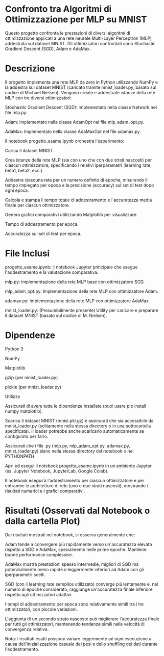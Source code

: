 # Confronto tra Algoritmi di Ottimizzazione per MLP su MNIST

Questo progetto confronta le prestazioni di diversi algoritmi di ottimizzazione applicati a una rete neurale Multi-Layer Perceptron (MLP) addestrata sul dataset MNIST. Gli ottimizzatori confrontati sono Stochastic Gradient Descent (SGD), Adam e AdaMax.

# Descrizione

Il progetto implementa una rete MLP da zero in Python utilizzando NumPy e la addestra sul dataset MNIST (caricato tramite mnist_loader.py, basato sul codice di Michael Nielsen). Vengono create e addestrate istanze della rete MLP con tre diversi ottimizzatori:

Stochastic Gradient Descent (SGD): Implementato nella classe Network nel file mlp.py.

Adam: Implementato nella classe AdamOpt nel file mlp_adam_opt.py.

AdaMax: Implementato nella classe AdaMaxOpt nel file adamax.py.

Il notebook progetto_esame.ipynb orchestra l'esperimento:

Carica il dataset MNIST.

Crea istanze della rete MLP (sia con uno che con due strati nascosti) per ciascun ottimizzatore, specificando i relativi iperparametri (learning rate, beta1, beta2, ecc.).

Addestra ciascuna rete per un numero definito di epoche, misurando il tempo impiegato per epoca e la precisione (accuracy) sul set di test dopo ogni epoca.

Calcola e stampa il tempo totale di addestramento e l'accuratezza media finale per ciascun ottimizzatore.

Genera grafici comparativi utilizzando Matplotlib per visualizzare:

Tempo di addestramento per epoca.

Accuratezza sul set di test per epoca.

# File Inclusi

progetto_esame.ipynb: Il notebook Jupyter principale che esegue l'addestramento e la valutazione comparativa.

mlp.py: Implementazione della rete MLP base con ottimizzatore SGD.

mlp_adam_opt.py: Implementazione della rete MLP con ottimizzatore Adam.

adamax.py: Implementazione della rete MLP con ottimizzatore AdaMax.

mnist_loader.py: (Presumibilmente presente) Utility per caricare e preparare il dataset MNIST (basato sul codice di M. Nielsen).

# Dipendenze

Python 3

NumPy

Matplotlib

gzip (per mnist_loader.py)

pickle (per mnist_loader.py)

Utilizzo

Assicurati di avere tutte le dipendenze installate (puoi usare pip install numpy matplotlib).

Scarica il dataset MNIST (mnist.pkl.gz) e assicurati che sia accessibile da mnist_loader.py (solitamente nella stessa directory o in una sottocartella specificata). Il loader potrebbe anche scaricarlo automaticamente se configurato per farlo.

Assicurati che i file .py (mlp.py, mlp_adam_opt.py, adamax.py, mnist_loader.py) siano nella stessa directory del notebook o nel PYTHONPATH.

Apri ed esegui il notebook progetto_esame.ipynb in un ambiente Jupyter (es. Jupyter Notebook, JupyterLab, Google Colab).

Il notebook eseguirà l'addestramento per ciascun ottimizzatore e per entrambe le architetture di rete (uno e due strati nascosti), mostrando i risultati numerici e i grafici comparativi.

# Risultati (Osservati dal Notebook o dalla cartella Plot)

Dai risultati mostrati nel notebook, si osserva generalmente che:

Adam tende a convergere più rapidamente verso un'accuratezza elevata rispetto a SGD e AdaMax, specialmente nelle prime epoche. Mantiene buone performance complessive.

AdaMax mostra prestazioni spesso intermedie, migliori di SGD ma potenzialmente meno rapide o leggermente inferiori ad Adam con gli iperparametri scelti.

SGD (con il learning rate semplice utilizzato) converge più lentamente e, nel numero di epoche considerato, raggiunge un'accuratezza finale inferiore rispetto agli ottimizzatori adattivi.

I tempi di addestramento per epoca sono relativamente simili tra i tre ottimizzatori, con piccole variazioni.

L'aggiunta di un secondo strato nascosto può migliorare l'accuratezza finale per tutti gli ottimizzatori, mantenendo tendenze simili nella velocità di convergenza relativa.

Nota: I risultati esatti possono variare leggermente ad ogni esecuzione a causa dell'inizializzazione casuale dei pesi e dello shuffling dei dati durante l'addestramento.
